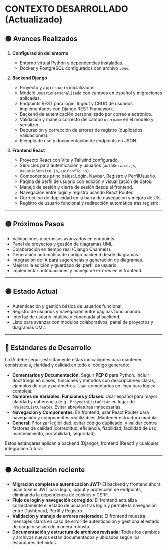 # CONTEXTO DESARROLLADO (Actualizado)

## 🟢 Avances Realizados

1. **Configuración del entorno**
   - Entorno virtual Python y dependencias instaladas.
   - Docker y PostgreSQL configurados con archivo `.env`.

2. **Backend Django**
   - Proyecto y app `usuario` inicializados.
   - Modelo `UsuarioPersonalizado` con campos en español y migraciones aplicadas.
   - Endpoints REST para login, logout y CRUD de usuarios implementados con Django REST Framework.
   - Backend de autenticación personalizado por correo electrónico.
   - Validación y manejo correcto del campo `username` en el modelo y serializer.
   - Depuración y corrección de errores de registro (duplicados, validaciones).
   - Ejemplo de uso y documentación de endpoints en JSON.

3. **Frontend React**
   - Proyecto React con Vite y Tailwind configurado.
   - Servicios para autenticación y usuarios (`authService.js`, `usuarioService.js`, `apiConfig.js`).
   - Componentes principales: Login, Navbar, Registro y PerfilUsuario.
   - Página de perfil de usuario con edición y visualización de datos.
   - Manejo de sesión y cierre de sesión desde el frontend.
   - Navegación entre login y registro usando React Router.
   - Corrección de duplicidad en la barra de navegación y mejora de UX.
   - Registro de usuario funcional y redirección automática tras registro.

---

## 🟡 Próximos Pasos

- Validaciones y permisos avanzados en endpoints.
- Panel de proyectos y gestión de diagramas UML.
- Colaboración en tiempo real (Django Channels).
- Generación automática de código backend desde diagramas.
- Integración de IA para sugerencias y generación de diagramas.
- Mejorar la edición y guardado del perfil de usuario.
- Implementar notificaciones y manejo de errores en el frontend.

---

## 🟣 Estado Actual

- Autenticación y gestión básica de usuarios funcional.
- Registro de usuarios y navegación entre páginas funcionando.
- Interfaz de usuario intuitiva y conectada al backend.
- Listo para avanzar con módulos colaborativos, panel de proyectos y diagramas UML.

---

## 🔵 Estándares de Desarrollo

La IA debe seguir estrictamente estas indicaciones para mantener consistencia, claridad y calidad en todo el código generado:

- **Comentarios y Documentación**: Seguir **PEP 8** para Python. Incluir docstrings en clases, funciones y métodos con descripciones claras, ejemplos de uso y parámetros. Usar comentarios en línea para lógica compleja.
- **Nombres de Variables, Funciones y Clases**: Usar español para mayor claridad y coherencia (e.g., `ProyectoListaCrear` en lugar de `ProjectListCreate`). Evitar abreviaturas innecesarias.
- **Navegación y Componentes**: En frontend, usar React Router para navegación y componentes reutilizables. Mantener estructura modular.
- **General**: Priorizar legibilidad, evitar código duplicado, y validar contra factores de calidad (correctitud, eficiencia, fiabilidad, facilidad de uso, mantenimiento, portabilidad, seguridad).

Estos estándares aplican a backend (Django), frontend (React) y cualquier integración futura.

---

## 🟠 **Actualización reciente**

- **Migración completa a autenticación JWT:** El backend y frontend ahora usan tokens JWT para login, logout y protección de endpoints, eliminando la dependencia de cookies y CSRF.
- **Flujo de login y navegación corregido:** El frontend actualiza correctamente el estado de usuario tras login y permite la navegación entre Dashboard, Perfil y Registro.
- **Validación y manejo de errores mejorados:** El frontend muestra mensajes claros en caso de error de autenticación y gestiona el estado de carga y sesión de manera robusta.
- **Documentación y estructura de archivos revisada:** Todos los cambios y archivos nuevos están documentados y ubicados según los estándares definidos.

